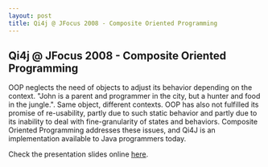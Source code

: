 ```yaml
---
layout: post
title: Qi4j @ JFocus 2008 - Composite Oriented Programming
---
```

## Qi4j @ JFocus 2008 - Composite Oriented Programming

OOP neglects the need of objects to adjust its behavior depending on the context. "John is a parent and programmer in the city, but a hunter and food in the jungle.". Same object, different contexts. OOP has also not fulfilled its promise of re-usability, partly due to such static behavior and partly due to its inability to deal with fine-granularity of states and behaviors. Composite Oriented Programming addresses these issues, and Qi4J is an implementation available to Java programmers today.

Check the presentation slides online [here](http://www.jfokus.se/jfokus08/pres/jf08-CompositeOrientedProgrammingWithQi4j.pdf).
